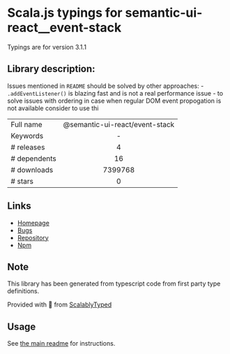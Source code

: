 
# Scala.js typings for semantic-ui-react__event-stack

Typings are for version 3.1.1

## Library description:
Issues mentioned in `README` should be solved by other approaches: - `.addEventListener()` is blazing fast and is not a real performance issue  - to solve issues with ordering in case when regular DOM event propogation is not available consider to use thi

|                    |                 |
| ------------------ | :-------------: |
| Full name          | @semantic-ui-react/event-stack |
| Keywords           | - |
| # releases         | 4 |
| # dependents       | 16 |
| # downloads        | 7399768 |
| # stars            | 0 |

## Links
- [Homepage](https://github.com/layershifter/event-stack#readme)
- [Bugs](https://github.com/layershifter/event-stack/issues)
- [Repository](https://github.com/layershifter/event-stack)
- [Npm](https://www.npmjs.com/package/%40semantic-ui-react%2Fevent-stack)
    


## Note
This library has been generated from typescript code from first party type definitions.

Provided with :purple_heart: from [ScalablyTyped](https://github.com/oyvindberg/ScalablyTyped)

## Usage
See [the main readme](../../readme.md) for instructions.


